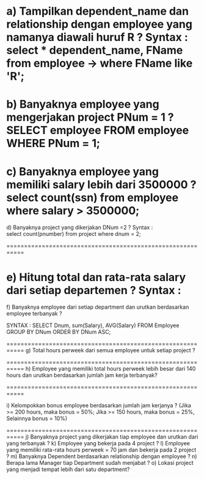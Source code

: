 a) Tampilkan dependent_name dan relationship dengan employee yang namanya diawali huruf R ?
Syntax : select * dependent_name, FName from employee -> where FName like 'R';
===========================================================

 b) Banyaknya employee yang mengerjakan project PNum = 1 ? 
SELECT employee FROM employee WHERE PNum = 1;
===========================================================

c) Banyaknya employee yang memiliki salary lebih dari 3500000 ? 
select count(ssn) from employee where salary > 3500000;
===========================================================

d) Banyaknya project yang dikerjakan DNum =2 ? 
Syntax :  
select count(pnumber) from project where dnum = 2;

===========================================================

e) Hitung total dan rata-rata salary dari setiap departemen ?
Syntax : 
===========================================================

f) Banyaknya employee dari setiap department dan urutkan berdasarkan employee terbanyak ? 

SYNTAX : 
SELECT Dnum, sum(Salary), AVG(Salary) FROM Employee
GROUP BY DNum
ORDER BY DNum ASC;

===========================================================
g) Total hours perweek dari semua employee untuk setiap project ?



===========================================================
 h) Employee yang memiliki total hours perweek lebih besar dari 140 hours dan urutkan berdasarkan jumlah jam kerja terbanyak? 


===========================================================

 i) Kelompokkan bonus employee berdasarkan jumlah jam kerjanya ? (Jika >= 200 hours, maka bonus = 50%; Jika >= 150 hours, maka bonus = 25%, Selainnya bonus = 10%) 

 ===========================================================
 j) Banyaknya project yang dikerjakan tiap employee dan urutkan dari yang terbanyak ? 
 k) Employee yang bekerja pada 4 project ? 
 l) Employee yang memiliki rata-rata hours perweek = 70 jam dan bekerja pada 2 project ? 
 m) Banyaknya Dependent berdasarkan relationship dengan employee ? n) Berapa lama Manager tiap Department sudah menjabat ? 
 o) Lokasi project yang menjadi tempat lebih dari satu department?